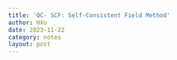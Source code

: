 ```yaml
---
title: 'QC- SCF: Self-Consistent Field Method'
author: HXu
date: 2023-11-22
category: notes
layout: post
---
```

